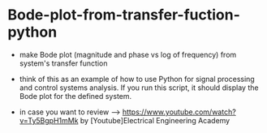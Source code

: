 # Bode-plot-from-transfer-fuction-python
- make Bode plot (magnitude and phase vs log of frequency) from system's transfer function

- think of this as an example of how to use Python for signal processing and control systems analysis. If you run this script, it should display the Bode plot for the defined system.

- in case you want to review --> https://www.youtube.com/watch?v=Ty5BgpH1mMk by [Youtube]Electrical Engineering Academy
